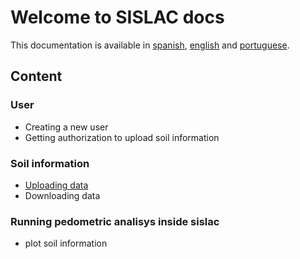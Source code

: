 # Welcome to SISLAC docs

This documentation is available in [spanish](/sislac-docs/es/index.html), [english](/sislac-docs/en/index.html) and [portuguese](/sislac-docs/pt/index.html).

## Content

### User

* Creating a new user
* Getting authorization to upload soil information

### Soil information

* [Uploading data](/sislac-docs/en/uploading-soildata.html)
* Downloading data

### Running pedometric analisys inside sislac

* plot soil information
